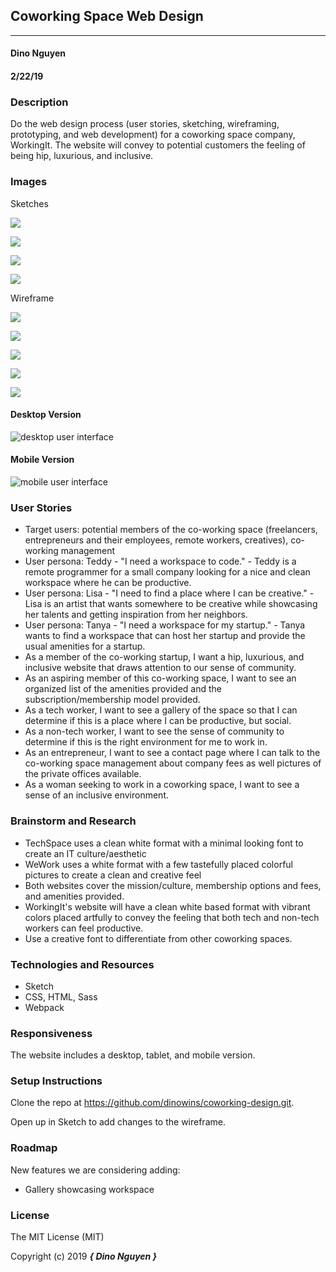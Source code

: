 ## Coworking Space Web Design
---

#### Dino Nguyen
#### 2/22/19

### Description

Do the web design process (user stories, sketching, wireframing, prototyping, and web development) for a coworking space company, WorkingIt. The website will convey to potential customers the feeling of being hip, luxurious, and inclusive.

### Images

Sketches

![](img/landingpage-desktop.jpg)

![](img/mobile.jpg)

![](img/membership.jpg)

![](img/ContactUs.jpg)

Wireframe

![](img/landing-desktop.png)

![](img/Landing-mobile.png)

![](img/Landing-tablet.png)

![](img/membership-desktop.png)

![](img/contact-desktop.png)


#### Desktop Version

![desktop user interface](link-to-screenshot-here)

#### Mobile Version

![mobile user interface](link-to-screenshot-here)

### User Stories

* Target users: potential members of the co-working space (freelancers, entrepreneurs and their employees, remote workers, creatives), co-working management
* User persona: Teddy - "I need a workspace to code." - Teddy is a remote programmer for a small company looking for a nice and clean workspace where he can be productive.
* User persona: Lisa - "I need to find a place where I can be creative." - Lisa is an artist that wants somewhere to be creative while showcasing her talents and getting inspiration from her neighbors.
* User persona: Tanya - "I need a workspace for my startup." - Tanya wants to find a workspace that can host her startup and provide the usual amenities for a startup.
* As a member of the co-working startup, I want a hip, luxurious, and inclusive website that draws attention to our sense of community.  
* As an aspiring member of this co-working space, I want to see an organized list of the amenities provided and the subscription/membership model provided.
* As a tech worker, I want to see a gallery of the space so that I can determine if this is a place where I can be productive, but social.
* As a non-tech worker, I want to see the sense of community to determine if this is the right environment for me to work in.
* As an entrepreneur, I want to see a contact page where I can talk to the co-working space management about company fees as well pictures of the private offices available.
* As a woman seeking to work in a coworking space, I want to see a sense of an inclusive environment.

### Brainstorm and Research

* TechSpace uses a clean white format with a minimal looking font to create an IT culture/aesthetic
* WeWork uses a white format with a few tastefully placed colorful pictures to create a clean and creative feel
* Both websites cover the mission/culture, membership options and fees, and amenities provided.
* WorkingIt's website will have a clean white based format with vibrant colors placed artfully to convey the feeling that both tech and non-tech workers can feel productive.  
* Use a creative font to differentiate from other coworking spaces.

### Technologies and Resources

* Sketch
* CSS, HTML, Sass
* Webpack

### Responsiveness

The website includes a desktop, tablet, and mobile version.

### Setup Instructions

Clone the repo at https://github.com/dinowins/coworking-design.git.

Open up in Sketch to add changes to the wireframe.

### Roadmap

New features we are considering adding:

* Gallery showcasing workspace

### License

The MIT License (MIT)

Copyright (c) 2019 **_{ Dino Nguyen }_**
